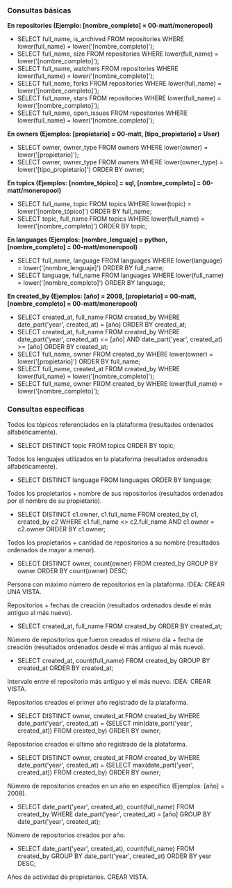 ### Consultas básicas

**En repositories (Ejemplo: [nombre_completo] = 00-matt/moneropool)**

- SELECT full_name, is_archived FROM repositories WHERE lower(full_name) = lower('[nombre_completo]');
- SELECT full_name, size FROM repositories WHERE lower(full_name) = lower('[nombre_completo]');
- SELECT full_name, watchers FROM repositories WHERE lower(full_name) = lower('[nombre_completo]');
- SELECT full_name, forks FROM repositories WHERE lower(full_name) = lower('[nombre_completo]');
- SELECT full_name, stars FROM repositories WHERE lower(full_name) = lower('[nombre_completo]');
- SELECT full_name, open_issues FROM repositories WHERE lower(full_name) = lower('[nombre_completo]');

**En owners (Ejemplos: [propietario] = 00-matt, [tipo_propietario] = User)**

- SELECT owner, owner_type FROM owners WHERE lower(owner) = lower('[propietario]');
- SELECT owner, owner_type FROM owners WHERE lower(owner_type) = lower('[tipo_propietario]') ORDER BY owner;

**En topics (Ejemplos: [nombre_tópico] = sql, [nombre_completo] = 00-matt/moneropool)**

- SELECT full_name, topic FROM topics WHERE lower(topic) = lower('[nombre_tópico]') ORDER BY full_name;
- SELECT topic, full_name FROM topics WHERE lower(full_name) = lower('[nombre_completo]') ORDER BY topic;

**En languages (Ejemplos: [nombre_lenguaje] = python, [nombre_completo] = 00-matt/moneropool)**

- SELECT full_name, language FROM languages WHERE lower(language) = lower('[nombre_lenguaje]') ORDER BY full_name;
- SELECT language, full_name FROM languages WHERE lower(full_name) = lower('[nombre_completo]') ORDER BY language;

**En created_by (Ejemplos: [año] = 2008, [propietario] = 00-matt, [nombre_completo] = 00-matt/moneropool)**

- SELECT created_at, full_name FROM created_by WHERE date_part('year', created_at) = [año] ORDER BY created_at;
- SELECT created_at, full_name FROM created_by WHERE date_part('year', created_at) <= [año] AND date_part('year', created_at) >= [año] ORDER BY created_at;
- SELECT full_name, owner FROM created_by WHERE lower(owner) = lower('[propietario]') ORDER BY full_name;
- SELECT full_name, created_at FROM created_by WHERE lower(full_name) = lower('[nombre_completo]');
- SELECT full_name, owner FROM created_by WHERE lower(full_name) = lower('[nombre_completo]');

### Consultas específicas

Todos los tópicos referenciados en la plataforma (resultados ordenados alfabéticamente).
- SELECT DISTINCT topic FROM topics ORDER BY topic;

Todos los lenguajes utilizados en la plataforma (resultados ordenados alfabéticamente).
- SELECT DISTINCT language FROM languages ORDER BY language;

Todos los propietarios + nombre de sus repositorios (resultados ordenados por el nombre de su propietario).
- SELECT DISTINCT c1.owner, c1.full_name FROM created_by c1, created_by c2 WHERE c1.full_name <> c2.full_name AND c1.owner = c2.owner ORDER BY c1.owner;

Todos los propietarios + cantidad de repositorios a su nombre (resultados ordenados de mayor a menor).
- SELECT DISTINCT owner, count(owner) FROM created_by GROUP BY owner ORDER BY count(owner) DESC;

Persona con máximo número de repositorios en la plataforma. IDEA: CREAR UNA VISTA.

Repositorios + fechas de creación (resultados ordenados desde el más antiguo al más nuevo).
- SELECT created_at, full_name FROM created_by ORDER BY created_at;

Número de repositorios que fueron creados el mismo día + fecha de creación (resultados ordenados desde el más antiguo al más nuevo).
- SELECT created_at, count(full_name) FROM created_by GROUP BY created_at ORDER BY created_at;

Intervalo entre el repositorio más antiguo y el más nuevo. IDEA: CREAR VISTA.

Repositorios creados el primer año registrado de la plataforma.
- SELECT DISTINCT owner, created_at FROM created_by WHERE date_part('year', created_at) = (SELECT min(date_part('year', created_at)) FROM created_by) ORDER BY owner;

Repositorios creados el último año registrado de la plataforma.
- SELECT DISTINCT owner, created_at FROM created_by WHERE date_part('year', created_at) = (SELECT max(date_part('year', created_at)) FROM created_by) ORDER BY owner;

Número de repositorios creados en un año en específico (Ejemplos: [año] = 2008).
- SELECT date_part('year', created_at), count(full_name) FROM created_by WHERE date_part('year', created_at) = [año] GROUP BY date_part('year', created_at);

Número de repositorios creados por año.
- SELECT date_part('year', created_at), count(full_name) FROM created_by GROUP BY date_part('year', created_at) ORDER BY year DESC;

Años de actividad de propietarios. CREAR VISTA.
